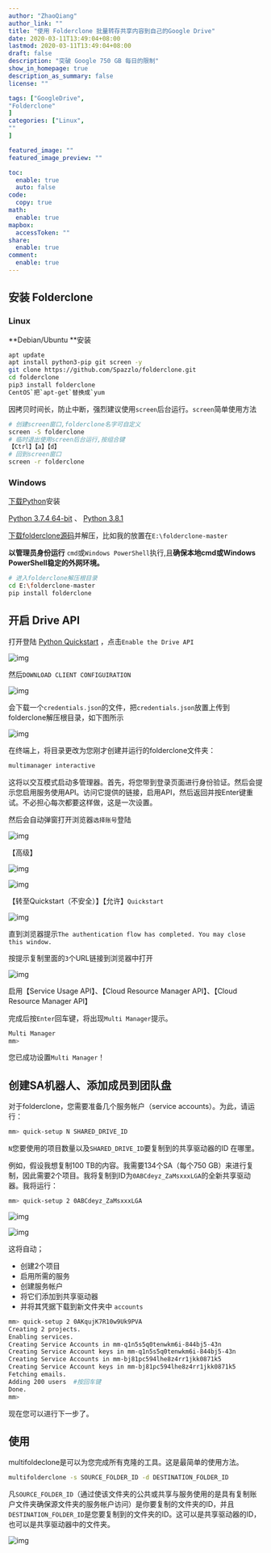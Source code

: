 ```yaml
---
author: "ZhaoQiang"
author_link: ""
title: "使用 Folderclone 批量转存共享内容到自己的Google Drive"
date: 2020-03-11T13:49:04+08:00
lastmod: 2020-03-11T13:49:04+08:00
draft: false
description: "突破 Google 750 GB 每日的限制"
show_in_homepage: true
description_as_summary: false
license: ""

tags: ["GoogleDrive",
"Folderclone"
]
categories: ["Linux",
""
]

featured_image: ""
featured_image_preview: ""

toc:
  enable: true
  auto: false
code:
  copy: true
math:
  enable: true
mapbox:
  accessToken: ""
share:
  enable: true
comment:
  enable: true
---
```


<!--more-->

## 安装 Folderclone

### Linux

**Debian/Ubuntu **安装

```bash
apt update
apt install python3-pip git screen -y
git clone https://github.com/Spazzlo/folderclone.git
cd folderclone
pip3 install folderclone
CentOS`把`apt-get`替换成`yum
```

因拷贝时间长，防止中断，强烈建议使用`screen`后台运行。`screen`简单使用方法

```bash
# 创建screen窗口,folderclone名字可自定义
screen -S folderclone
# 临时退出使用screen后台运行,按组合键
【Ctrl】【a】【d】
# 回到screen窗口
screen -r folderclone
```

### Windows

[下载Python](https://www.python.org/downloads/)安装

[Python 3.7.4 64-bit](https://www.python.org/ftp/python/3.7.4/python-3.7.4-amd64.exe) 、 [Python 3.8.1](https://www.python.org/ftp/python/3.8.1/python-3.8.1.exe)

[下载folderclone源码](https://github.com/Spazzlo/folderclone/archive/master.zip)并解压，比如我的放置在`E:\folderclone-master`

**以管理员身份运行** `cmd`或`Windows PowerShell`执行,且**确保本地cmd或Windows PowerShell稳定的外网环境。**

```bash
# 进入folderclone解压根目录
cd E:\folderclone-master
pip install folderclone
```

## 开启 Drive API

打开登陆 [Python Quickstart](https://developers.google.com/drive/api/v3/quickstart/python) ，点击`Enable the Drive API`

![img](https://nashome-image-bucket.oss-cn-shanghai.aliyuncs.com/Images/folderclone/01.png)

然后`DOWNLOAD CLIENT CONFIGUIRATION`

![img](https://nashome-image-bucket.oss-cn-shanghai.aliyuncs.com/Images/folderclone/02.png)

会下载一个`credentials.json`的文件，把`credentials.json`放置上传到folderclone解压根目录，如下图所示

![img](https://nashome-image-bucket.oss-cn-shanghai.aliyuncs.com/Images/folderclone/03.png)

在终端上，将目录更改为您刚才创建并运行的folderclone文件夹：

```bash
multimanager interactive
```

这将以交互模式启动多管理器。首先，将您带到登录页面进行身份验证。然后会提示您启用服务使用API。访问它提供的链接，启用API，然后返回并按Enter键重试。不必担心每次都要这样做，这是一次设置。

然后会自动弹窗打开浏览器`选择账号`登陆

![img](https://nashome-image-bucket.oss-cn-shanghai.aliyuncs.com/Images/folderclone/04.png)

【高级】

![img](https://nashome-image-bucket.oss-cn-shanghai.aliyuncs.com/Images/folderclone/05.png)

![img](https://nashome-image-bucket.oss-cn-shanghai.aliyuncs.com/Images/folderclone/06.png)

【转至Quickstart（不安全）】【允许】`Quickstart`

![img](https://nashome-image-bucket.oss-cn-shanghai.aliyuncs.com/Images/folderclone/07.png)

直到浏览器提示`The authentication flow has completed. You may close this window.`

按提示复制里面的`3`个URL链接到浏览器中打开

![img](https://nashome-image-bucket.oss-cn-shanghai.aliyuncs.com/Images/folderclone/08.png)

启用【Service Usage API】、【Cloud Resource Manager API】、【Cloud Resource Manager API】

完成后按`Enter`回车键，将出现`Multi Manager`提示。

```bash
Multi Manager
mm>
```

您已成功设置`Multi Manager`！

## 创建SA机器人、添加成员到团队盘

对于folderclone，您需要准备几个服务帐户（service accounts）。为此，请运行：

```bash
mm> quick-setup N SHARED_DRIVE_ID
```

`N`您要使用的项目数量以及`SHARED_DRIVE_ID`要复制到的共享驱动器的ID 在哪里。

例如，假设我想复制100 TB的内容。我需要134个SA（每个750 GB）来进行复制，因此需要2个项目。我将复制到ID为`0ABCdeyz_ZaMsxxxLGA`的全新共享驱动器。我将运行：

```bash
mm> quick-setup 2 0ABCdeyz_ZaMsxxxLGA
```

![img](https://nashome-image-bucket.oss-cn-shanghai.aliyuncs.com/Images/folderclone/09.png)

![img](https://nashome-image-bucket.oss-cn-shanghai.aliyuncs.com/Images/folderclone/10.png)

这将自动；

- 创建2个项目
- 启用所需的服务
- 创建服务帐户
- 将它们添加到共享驱动器
- 并将其凭据下载到新文件夹中 `accounts`

```bash
mm> quick-setup 2 0AKqujK7R10w9Uk9PVA
Creating 2 projects.
Enabling services.
Creating Service Accounts in mm-q1n5s5q0tenwkm6i-844bj5-43n
Creating Service Account keys in mm-q1n5s5q0tenwkm6i-844bj5-43n
Creating Service Accounts in mm-bj81pc594lhe8z4rr1jkk0871k5
Creating Service Account keys in mm-bj81pc594lhe8z4rr1jkk0871k5
Fetching emails.
Adding 200 users  #按回车键
Done.
mm>
```

现在您可以进行下一步了。

## 使用 

multifoldeclone是可以为您完成所有克隆的工具。这是最简单的使用方法。

```bash
multifolderclone -s SOURCE_FOLDER_ID -d DESTINATION_FOLDER_ID
```

凡`SOURCE_FOLDER_ID`（通过使该文件夹的公共或共享与服务使用的是具有复制账户文件夹确保源文件夹的服务帐户访问）是你要复制的文件夹的ID，并且`DESTINATION_FOLDER_ID`是您要复制到的文件夹的ID。这可以是共享驱动器的ID，也可以是共享驱动器中的文件夹。

![img](https://nashome-image-bucket.oss-cn-shanghai.aliyuncs.com/Images/folderclone/11.png)